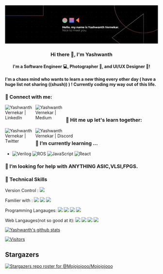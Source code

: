 <p align="center">
  <a href="https://github.com/Mojojojooo/" target="_blank" rel="noreferrer"><img src="https://github.com/Mojojojooo/Mojojojooo/blob/main/images/Hello%2C%20my%20name%20is%20Yashwanth%20Vernekar.%20Nice%20to%20meet%20you..png" alt="my banner"></a>
</p>

<!-- ### Hi there 👋 -->

<h3 align="center">
Hi there 👋, I'm Yashwanth
</h3>

<h4 align="center">
I'm a Software Engineer 💻, Photographer 📸, and UI/UX Designer 🎨!
</h4> 

<!-- <h4 align="center"> -->
<h4>
I'm a chaos mind who wants to learn a new thing every other day ( have a huge list not sharing ((shush)) ) ! Currently coding my way out of this life. 
</h4> 

### 🤝 Connect with me:

<a href="https://www.linkedin.com/in/yashwanth-vernekar-491512146/"><img align="left" src="https://img.shields.io/badge/LinkedIn-0077B5?style=for-the-badge&logo=linkedin&logoColor=white" alt="Yashwanth Vernekar | LinkedIn" width="100px"/></a>
<a href="https://medium.com/@yashvernekar674"><img align="left" src="https://img.shields.io/badge/Medium-12100E?style=for-the-badge&logo=medium&logoColor=white" alt="Yashwanth Vernekar | Medium" width="100px"/></a>
</br>

### 💬 Hit me up let's learn together:
<a href="https://twitter.com/Mojotweetss"><img align="left" src="https://img.shields.io/badge/Twitter-1DA1F2?style=for-the-badge&logo=twitter&logoColor=white" alt="Yashwanth Vernekar | Twitter" width="100px"/></a>
<a href="#"><img align="left" src="https://img.shields.io/badge/Mojojojo(6946)-7289DA?style=for-the-badge&logo=discord&logoColor=white" alt="Yashwanth Vernekar | Discord" width="150px"/></a>
</br>
<!-- - 💬 If you have any question/feedback, please do not hesitate to reach out to me! -->

### 🌱 I’m currently learning ...
  -  ![Verilog](https://img.shields.io/badge/Verilog-663399.svg?style=for-the-badge&logoColor=white) ![ROS](https://img.shields.io/badge/ros-DD0031.svg?style=for-the-badge&logo=ros&logoColor=white) ![JavaScript](https://img.shields.io/badge/javascript-%23323330.svg?style=for-the-badge&logo=javascript&logoColor=%23F7DF1E) ![React](https://img.shields.io/badge/React-20232A?style=for-the-badge&logo=react&logoColor=61DAFB)

### 🤔 I’m looking for help with ANYTHING ASIC,VLSI,FPGS. 

### 💼 Technical Skills

Version Control :
![](https://img.shields.io/badge/GitHub-100000?style=for-the-badge&logo=github&logoColor=white)

Familier with :
![](https://img.shields.io/badge/Ubuntu-E95420?style=for-the-badge&logo=ubuntu&logoColor=white)
![](https://img.shields.io/badge/Windows-0078D6?style=for-the-badge&logo=windows&logoColor=white)
![](https://img.shields.io/badge/Shell_Script-121011?style=for-the-badge&logo=gnu-bash&logoColor=white)

Programming Langauges:
![](https://img.shields.io/badge/Python-3776AB?style=for-the-badge&logo=python&logoColor=white)
![](https://img.shields.io/badge/C-00599C?style=for-the-badge&logo=c&logoColor=white)
![](https://img.shields.io/badge/C%2B%2B-00599C?style=for-the-badge&logo=c%2B%2B&logoColor=white)
![](https://img.shields.io/badge/Verilog-663399.svg?style=for-the-badge&logoColor=white)

Web Langauges(not so good at it):
![](https://img.shields.io/badge/HTML5-E34F26?style=for-the-badge&logo=html5&logoColor=white)
![](https://img.shields.io/badge/CSS3-1572B6?style=for-the-badge&logo=css3&logoColor=white)
![](https://img.shields.io/badge/JavaScript-F7DF1E?style=for-the-badge&logo=javascript&logoColor=black)
![](https://img.shields.io/badge/Netlify-00C7B7?style=for-the-badge&logo=netlify&logoColor=white)
<!-- ![]() -->


<!-- ## 📈 GitHub Stats  -->

[![Yashwanth's github stats](https://github-readme-stats.vercel.app/api?username=Mojojojooo)](https://github.com/Mojojojooo)

[![Visitors](https://visitor-badge.glitch.me/badge?page_id=Mojojojooo.Mojojojooo)](https://github.com/Mojojojooo)

## Stargazers

[![Stargazers repo roster for @Mojojojooo/Mojojojooo](https://reporoster.com/stars/Mojojojooo/Mojojojooo)](https://github.com/Mojojojooo/Mojojojooo/stargazers)

<!--
**Mojojojooo/Mojojojooo** is a ✨ _special_ ✨ repository because its `README.md` (this file) appears on your GitHub profile.

Here are some ideas to get you started:

- 🔭 I’m currently working on ...
- 🌱 I’m currently learning ...
- 👯 I’m looking to collaborate on ...
- 🤔 I’m looking for help with ...
- 💬 Ask me about ...
- 📫 How to reach me: ...
- 😄 Pronouns: ...
- ⚡ Fun fact: ...
-->

